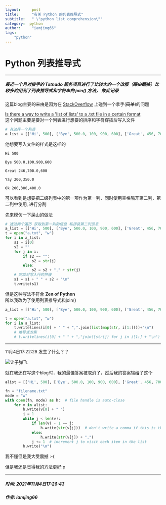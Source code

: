 ```yaml
--- 
layout:     post
title:      "有关 Python 的列表推导式"
subtitle:   " \"python list comprehension\""
category:  python
author:     "iamjing66"
tags:
    "python"
--- 
```

# Python 列表推导式

<hr>        

##### 最近一个月对接手的 Totnado 服务项目进行了比较大的一个改版（~~屎山翻修~~）比较多的用到了列表推导式和字符串的 join() 方法， 故此记录      

这篇blog主要的来由是因为在 [StackOverflow](https://stackoverflow.com/) 上碰到一个拿手(~~简单~~)的问题

[Is there a way to write a 'list of lists' to a .txt file in a certain format](https://stackoverflow.com/questions/69836201/is-there-a-way-to-write-a-list-of-lists-to-a-txt-file-in-a-certain-format/69836316#69836316)        
这个问题主要是要对一个列表进行想要的排序和字符穿插后写入文件      

```python
# 有这样一个列表
a_list = [['Hi', 500], ['Bye', 500.0, 100, 900, 600], ['Great', 456, 700.0, 600], ["Yay", 200, 350.0], ["Ok", 200, 300, 400.0]]
```

他想要写入文件的样式是这样的
```text
Hi 500

Bye 500.0,100,900,600

Great 246,700.0,600

Yay 200,350.0

Ok 200,300,400.0
```     
可以看到是想要把二级列表中的第一项作为第一列，同时使用空格隔开第二列，第二列中使用`,`进行分割

先来模仿一下屎山的做法
```python
# 通过两个遍历 获取到第一列的信息 和拼装第二列信息
a_list = [['Hi', 500], ['Bye', 500.0, 100, 900, 600], ['Great', 456, 700.0, 600], ["Yay", 200, 350.0], ["Ok", 200, 300, 400.0]]
t = open("a.txt", "w")
for i in a_list:
    s1 = i[0]
    s2 = ""
    for j in i:
        if s2 == "":
            s2 = str(j)
        else:
            s2 = s2 + "," + str(j)
    # 完成对写入行的拼接
    s1 = s1 + " " + s2 + "\n"
    t.write(s1)
```
但是这种写法不符合 **Zen of Python**     
所以我改为了使用列表推导式和join()
```python
a_list = [['Hi', 500], ['Bye', 500.0, 100, 900, 600], ['Great', 456, 700.0, 600], ["Yay", 200, 350.0], ["Ok", 200, 300, 400.0]]

t = open("a.txt", "w")
for i in a_list:
    t.writelines(i[0] + " " + ",".join(list(map(str, i[1:])))+"\n")
    # 推导式方案 
    # t.writelines(i[0] + " " + ","join([str(j) for j in i[1:] + "\n")
```     

<hr>

11月4日17:22:29  发生了什么？？          

![让子弹飞]({{site.baseurl}}/image/rzdf.jpg)        

就在我还在写这个blog时，我的最佳答案被取消了，然后我的答案输给了这个
```python
alist = [['Hi', 500], ['Bye', 500.0, 100, 900, 600], ['Great', 456, 700.0, 600], ["Yay", 200, 350.0], ["Ok", 200, 300, 400.0]]

fn = "filename.txt"
mode = "w"
with open(fn, mode) as h:  # file handle is auto-close
    for v in alist:
        h.write(v[0] + " ")
        j = 1
        while j < len(v):
            if len(v) - 1 == j:
                h.write(str(v[j]))  # don't write a comma if this is the last item in the list
            else:
                h.write(str(v[j]) + ",")
            j += 1  # increment j to visit each item in the list
        h.write("\n")
```     
我不懂但是我大受震撼 :-(

但是我还是觉得我的方法更好:p


<hr>        

##### 时间: 2021年11月4日17:26:43
##### 作者: **iamjing66**
